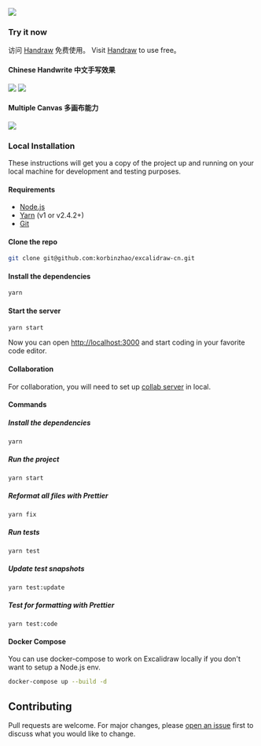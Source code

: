 ![](https://img.alicdn.com/imgextra/i2/O1CN01odz4tO27I5SXR1KV0_!!6000000007773-0-tps-1718-552.jpg)

### Try it now

访问 [Handraw](https://handraw.top/) 免费使用。
Visit [Handraw](https://handraw.top/) to use free。

#### Chinese Handwrite 中文手写效果
![](https://img.alicdn.com/imgextra/i2/O1CN01rOeDDY1sPDO58CLLB_!!6000000005758-2-tps-546-438.png)
![](https://img.alicdn.com/imgextra/i1/O1CN01yfRQ6w1ijEXfHX91Z_!!6000000004448-2-tps-744-452.png)
#### Multiple Canvas 多画布能力
![](https://img.alicdn.com/imgextra/i2/O1CN01vGnzBy1kFa8ksoEGt_!!6000000004654-0-tps-1272-1020.jpg)

### Local Installation

These instructions will get you a copy of the project up and running on your local machine for development and testing purposes.

#### Requirements

- [Node.js](https://nodejs.org/en/)
- [Yarn](https://yarnpkg.com/getting-started/install) (v1 or v2.4.2+)
- [Git](https://git-scm.com/downloads)

#### Clone the repo

```bash
git clone git@github.com:korbinzhao/excalidraw-cn.git
```

#### Install the dependencies

```bash
yarn
```

#### Start the server

```bash
yarn start
```

Now you can open [http://localhost:3000](http://localhost:3000) and start coding in your favorite code editor.

#### Collaboration

For collaboration, you will need to set up [collab server](https://github.com/excalidraw/excalidraw-room) in local.

#### Commands

##### Install the dependencies

```
yarn
```

##### Run the project

```
yarn start
```

##### Reformat all files with Prettier

```
yarn fix
```

##### Run tests

```
yarn test
```

##### Update test snapshots

```
yarn test:update
```

##### Test for formatting with Prettier

```
yarn test:code
```

#### Docker Compose

You can use docker-compose to work on Excalidraw locally if you don't want to setup a Node.js env.

```sh
docker-compose up --build -d
```

## Contributing

Pull requests are welcome. For major changes, please [open an issue](https://github.com/korbinzhao/excalidraw-cn/issues/new) first to discuss what you would like to change.
